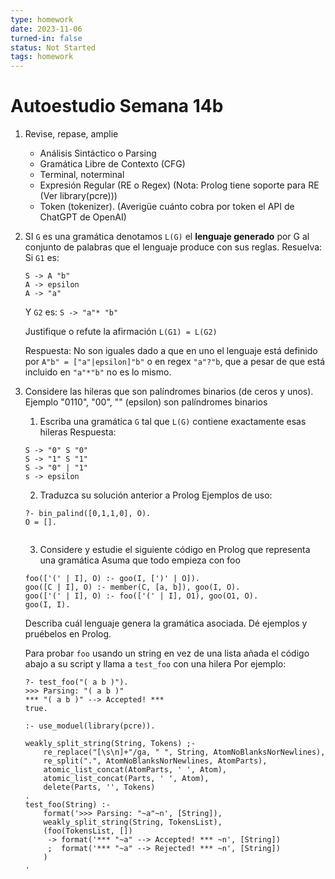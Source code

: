 ```yaml
---
type: homework
date: 2023-11-06
turned-in: false
status: Not Started
tags: homework
---
```

#  Autoestudio Semana 14b
1. Revise, repase, amplie
	- Análisis Sintáctico o Parsing
	- Gramática Libre de Contexto (CFG)
	- Terminal, noterminal
	- Expresión Regular (RE o Regex) (Nota: Prolog tiene soporte para RE (Ver library(pcre)))
	- Token (tokenizer). (Averigüe cuánto cobra por token el API de ChatGPT de OpenAI)
2. SI `G` es una gramática denotamos `L(G)` el **lenguaje generado** por G al conjunto de palabras que el lenguaje produce con sus reglas.
	Resuelva:
	Si `G1` es:
	```
	S -> A "b"
	A -> epsilon
	A -> "a"
	```
	Y `G2` es:
	`S -> "a"* "b"`

	Justifique o refute la afirmación `L(G1) = L(G2)`
	
	Respuesta: No son iguales dado a que en uno el lenguaje está definido por `A"b" = ["a"|epsilon]"b"` o en regex `"a"?"b`, que a pesar de que está incluido en `"a"*"b"` no es lo mismo.
	
3. Considere las hileras que son palíndromes binarios (de ceros y unos).
	Ejemplo "0110", "00", "" (epsilon) son palíndromes binarios
	1. Escriba una gramática `G` tal que `L(G)` contiene exactamente esas hileras
	Respuesta:
	```
	S -> "0" S "0"
	S -> "1" S "1"
	S -> "0" | "1"
	s -> epsilon
	```

	2. Traduzca su solución anterior a Prolog
	Ejemplos de uso:
	```
	?- bin_palind([0,1,1,0], O).
	O = [].
	```
	```
	
	```

	3. Considere y estudie el siguiente código en Prolog que representa una gramática
		Asuma que todo empieza con foo
	```
	foo(['(' | I], O) :- goo(I, [')' | O]).
	goo([C | I], O) :- member(C, [a, b]), goo(I, O).
	goo(['(' | I], O) :- foo(['(' | I], O1), goo(O1, O).
	goo(I, I).
	```
	Describa cuál lenguaje genera la gramática asociada. Dé ejemplos y pruébelos en Prolog.

	Para probar `foo` usando un string en vez de una lista  añada el código abajo a su script y llama a `test_foo` con una hilera
	Por ejemplo:
	```
	?- test_foo("( a b )").
	>>> Parsing: "( a b )"
	*** "( a b )" --> Accepted! ***
	true.

	:- use_moduel(library(pcre)).

	weakly_split_string(String, Tokens) ;-
		re_replace("[\s\n]+"/ga, " ", String, AtomNoBlanksNorNewlines),
		re_split(".", AtomNoBlanksNorNewlines, AtomParts), 
		atomic_list_concat(AtomParts, ' ', Atom),
		atomic_list_concat(Parts, ' ', Atom),
		delete(Parts, '', Tokens)
	.
	test_foo(String) :-
		format('>>> Parsing: "~a"~n', [String]),
		weakly_split_string(String, TokensList),
		(foo(TokensList, [])
		 -> format('*** "~a" --> Accepted! *** ~n', [String])
		 ;  format('*** "~a" --> Rejected! *** ~n', [String])
		)
	.
	
	```
